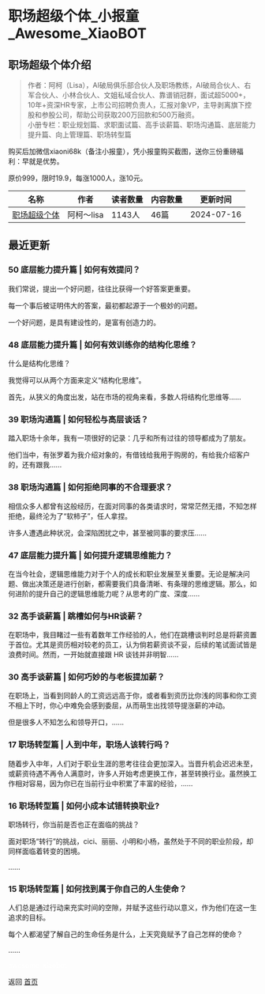 # 职场超级个体_小报童_Awesome_XiaoBOT

## 职场超级个体介绍
> 作者：阿柯（Lisa），AI破局俱乐部合伙人及职场教练，AI破局合伙人、右军合伙人、小林合伙人、文姐私域合伙人、靠谱销冠群，面试超5000+，10年+资深HR专家，上市公司招聘负责人，汇报对象VP，主导剥离旗下控股和参股公司，帮助公司获取200万回款和500万融资。    
小册专栏：职业规划篇、求职面试篇、高手谈薪篇、职场沟通篇、底层能力提升篇、向上管理篇、职场转型篇    
    
购买后加微信xiaoni68k（备注小报童），凭小报童购买截图，送你三份重磅福利：早就是优势。    
    
原价999，限时19.9，每涨1000人，涨10元。  
  


|名称|作者|读者数量|内容数量|更新时间|
|---|---|---|---|---|
|[职场超级个体](https://xiaobot.net/p/726649787?refer=0b133df9-27dc-423b-8101-639049001c13)|阿柯～lisa|1143人|46篇|2024-07-16|

## 最近更新
### 50 底层能力提升篇 | 如何有效提问？

我们常说，提出一个好问题，往往比获得一个好答案更重要。

每一个事后被证明伟大的答案，最初都起源于一个极妙的问题。

一个好问题，是具有建设性的，是富有创造力的。

### 48 底层能力提升篇 | 如何有效训练你的结构化思维？

什么是结构化思维？

我觉得可以从两个方面来定义“结构化思维”。

首先，从狭义的角度出发，站在市场的视角来看，多数人将结构化思维等......

### 39 职场沟通篇 | 如何轻松与高层谈话？

踏入职场十余年，我有一项很好的记录：几乎和所有过往的领导都成为了朋友。

他们当中，有张罗着为我介绍对象的，有借钱给我用于购房的，有给我介绍客户的，还有跟我......

### 38 职场沟通篇 | 如何拒绝同事的不合理要求？

相信众多人都曾有这般经历，在面对同事的各类请求时，常常茫然无措，不知怎样拒绝，最终沦为了“软柿子”，任人拿捏。

许多人遭遇此种状况，会深陷困扰之中，甚至被同事的要求压......

### 47 底层能力提升篇 | 如何提升逻辑思维能力？

在当今社会，逻辑思维能力对于个人的成长和职业发展至关重要。无论是解决问题、做出决策还是进行创新，都需要我们具备清晰、有条理的思维逻辑。那么，如何进阶的提升自己的逻辑思维能力呢？从思考的广度、深度......

### 32 高手谈薪篇 | 跳槽如何与HR谈薪？

在职场中，我目睹过一些有着数年工作经验的人，他们在跳槽谈判时总是将薪资置于首位。尤其是资历相对较老的员工，认为倘若薪资谈不妥，后续的笔试面试皆是浪费时间。然而，一开始就直接跟
HR 谈钱并非明智......

### 30 高手谈薪篇 | 如何巧妙的与老板提加薪？

在职场上，当看到同龄人的工资远远高于你，或者看到资历比你浅的同事和你工资不相上下时，你心中难免会感到委屈，从而萌生出找领导提涨薪的冲动。

但是很多人不知怎么和领导开口，......

### 17 职场转型篇 | 人到中年，职场人该转行吗？

随着步入中年，人们对于职业生涯的思考往往会更加深入。当晋升机会迟迟未至，或薪资待遇不再令人满意时，许多人开始考虑更换工作，甚至转换行业。虽然换工作相对容易，因为你已在当前行业中积累了丰富的经验，......

### 16 职场转型篇 | 如何小成本试错转换职业?

职场转行，你当前是否也正在面临的挑战？

面对职场“转行”的挑战，cici、丽丽、小明和小杨，虽然处于不同的职业阶段，却同样面临着转变的困境。

......

### 15 职场转型篇 | 如何找到属于你自己的人生使命？

人们总是通过行动来充实时间的空隙，并赋予这些行动以意义，作为他们在这一生追求的目标。

每个人都渴望了解自己的生命任务是什么，上天究竟赋予了自己怎样的使命？

......


<a href="https://github.com/Reno9527/awesome-xiaobot" style="color: white; text-decoration: none;">awesome-xiaobot</a>

返回 [首页](../README.md)
